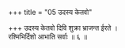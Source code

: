 +++
title = "05 उदस्य केतवो"

+++
उदस्य केतवो दिवि शुक्रा भ्राजन्त ईरते ।  
रश्मिभिर्दिशो आभाति सर्वाः ॥ ६ ॥
